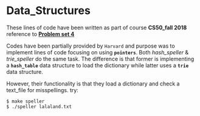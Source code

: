 # Data_Structures

These lines of code have been written as part of course **CS50_fall 2018** reference to **[Problem set 4](https://docs.cs50.net/2019/x/psets/4/index.html)**

Codes have been partially provided by `Harvard` and purpose was to implement lines of code focusing on using **`pointers`**. Both _hash_speller_ & _trie_speller_ do the same task. The difference is that former is implementing a **`hash_table`** data structure to load the dictionary while latter uses a **`trie`** data structure.

However, their functionality is that they load a dictionary and check a text_file for misspellings. try:

`$ make speller`  
`$ ./speller lalaland.txt`
